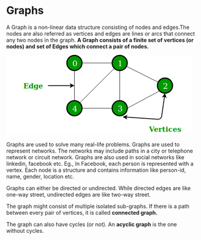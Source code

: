 # Graphs

A Graph is a non-linear data structure consisting of nodes and edges.The nodes are also referred as vertices and edges are lines or arcs that connect any two nodes in the graph. **A Graph consists of a finite set of vertices \(or nodes\) and set of Edges which connect a pair of nodes.**

![](../../.gitbook/assets/image%20%2820%29.png)

Graphs are used to solve many real-life problems. Graphs are used to represent networks. The networks may include paths in a city or telephone network or circuit network. Graphs are also used in social networks like linkedin, facebook etc. Eg., In Facebook, each person is represented with a vertex. Each node is a structure and contains information like person-id, name, gender, location etc.

Graphs can either be directed or undirected. While directed edges are like one-way street, undirected edges are like two-way street.

The graph might consist of multiple isolated sub-graphs. If there is a path between every pair of vertices, it is called **connected graph.**

The graph can also have cycles \(or not\). An **acyclic graph** is the one without cycles.







